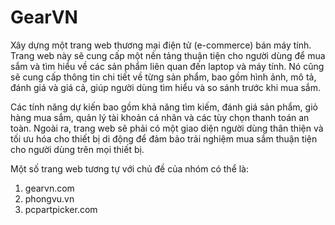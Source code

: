 # GearVN
Xây dựng một trang web thương mại điện tử (e-commerce) bán máy tính. Trang web này sẽ cung cấp một nền tảng thuận tiện cho người dùng để mua sắm và tìm hiểu về các sản phẩm liên quan đến laptop và máy tính. Nó cũng sẽ cung cấp thông tin chi tiết về từng sản phẩm, bao gồm hình ảnh, mô tả, đánh giá và giá cả, giúp người dùng tìm hiểu và so sánh trước khi mua sắm.

Các tính năng dự kiến bao gồm khả năng tìm kiếm, đánh giá sản phẩm, giỏ hàng mua sắm, quản lý tài khoản cá nhân và các tùy chọn thanh toán an toàn. Ngoài ra, trang web sẽ phải có một giao diện người dùng thân thiện và tối ưu hóa cho thiết bị di động để đảm bảo trải nghiệm mua sắm thuận tiện cho người dùng trên mọi thiết bị.

Một số trang web tương tự với chủ đề của nhóm có thể là:
1. gearvn.com
2. phongvu.vn
3. pcpartpicker.com

